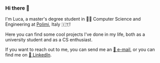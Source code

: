 ### Hi there 👋

I'm Luca, a master's degree student in 🧑‍💻 Computer Science and Engineering at [Polimi](https://polimi.it), Italy 🇮🇹!

Here you can find some cool projects I've done in my life, both as a university student and as a CS enthusiast.

If you want to reach out to me, you can send me an [📧 e-mail](mailto:lucadanelutti@outlook.com?subject=[GitHub]), or you can find me on [👔 LinkedIn](https://www.linkedin.com/in/lucadanelutti/).
